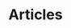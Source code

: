 ---
#Delimiter files are used to separate the list of documentation pages into sections.
title: "Articles"
type: delimiter
weight: 100 # Change this weight to change order of sections
sitemapExclude: True
_build:
  publishResources: false
  render: never
partition: learn
---